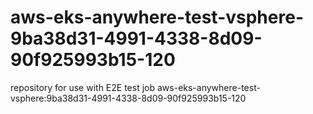# aws-eks-anywhere-test-vsphere-9ba38d31-4991-4338-8d09-90f925993b15-120
repository for use with E2E test job aws-eks-anywhere-test-vsphere:9ba38d31-4991-4338-8d09-90f925993b15-120
